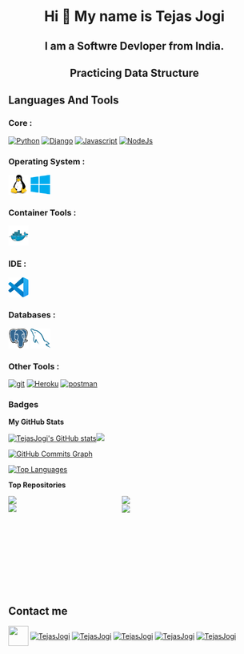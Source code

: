 <h1 align="center">Hi 👋 My name is Tejas Jogi</h1>
<h2 align="center"> I am a Softwre Devloper from India.</h2>
<h2 align="center">Practicing Data Structure</h2>

<h2 align="Left">Languages And Tools</h2>

<h3 align="Left">Core :</h3>
<a target="_blank" href="https://www.python.org/" rel="noreferrer"><img src="https://raw.githubusercontent.com/danielcranney/readme-generator/main/public/icons/skills/python-colored.svg" width="40" height="40" alt="Python" /></a>
<a href="https://www.djangoproject.com/" target="_blank" rel="noreferrer"><img src="https://raw.githubusercontent.com/danielcranney/readme-generator/main/public/icons/skills/django.svg" width="40" height="40" alt="Django" /></a>
<a href="https://developer.mozilla.org/en-US/docs/Web/JavaScript" target="_blank" rel="noreferrer"><img src="https://raw.githubusercontent.com/danielcranney/readme-generator/main/public/icons/skills/javascript-colored.svg" width="40" height="40" alt="Javascript" /></a>
<a href="https://nodejs,org" target="_blank" rel="noreferrer"><img src="https://raw.githubusercontent.com/danielcranney/readme-generator/main/public/icons/skills/nodejs-colored.svg" width="40" height="40" alt="NodeJs" /></a>
</p>

<h3 align="Left">Operating System :</h3>
<a href="https://www.linux.org/" target="_blank"> <img src="https://raw.githubusercontent.com/devicons/devicon/master/icons/linux/linux-original.svg" alt="linux" width="40" height="40"/></a>
<a href="https://www.microsoft.com/windows8" target="_blank"> <img src="https://raw.githubusercontent.com/devicons/devicon/master/icons/windows8/windows8-original.svg" alt="windows" width="40" height="40"/></a>

<h3 align="Left">Container Tools :</h3>
<a href="https://www.docker.com/" target="_blank"> <img src="https://raw.githubusercontent.com/devicons/devicon/master/icons/docker/docker-original.svg" alt="docker" width="40" height="40"/></a>

<h3 align="Left">IDE :</h3>
<a href="https://code.visualstudio.com/" target="_blank"> <img src="https://raw.githubusercontent.com/devicons/devicon/master/icons/vscode/vscode-original.svg" alt="vscode" width="40" height="40"/></a>

<h3 align="Left">Databases :</h3>
<a href="https://www.postgresql.org" target="_blank"> <img src="https://raw.githubusercontent.com/devicons/devicon/master/icons/postgresql/postgresql-original.svg" alt="postgresql" width="40" height="40"/></a>
<a href="https://www.mysql.com/" target="_blank"> <img src="https://raw.githubusercontent.com/devicons/devicon/master/icons/mysql/mysql-original.svg" alt="mysql" width="40" height="40"/></a>

<h3 align="Left">Other Tools :</h3>
<a href="https://git-scm.com/" target="_blank"> <img src="https://www.vectorlogo.zone/logos/git-scm/git-scm-icon.svg" alt="git" width="40" height="40"/></a>
<a href="https://www.heroku.com/" target="_blank" rel="noreferrer"><img src="https://raw.githubusercontent.com/danielcranney/readme-generator/main/public/icons/skills/heroku-colored.svg" width="40" height="40" alt="Heroku" /></a>
<a href="https://postman.com" target="_blank" rel="noreferrer"> <img src="https://www.vectorlogo.zone/logos/getpostman/getpostman-icon.svg" alt="postman" width="40" height="40"/> </a>

 
 
### Badges

<b>My GitHub Stats</b>

<a href="http://www.github.com/TejasJogi"><img src="https://github-readme-stats.vercel.app/api?username=TejasJogi&show_icons=true&hide=&count_private=true&title_color=0891b2&text_color=ffffff&icon_color=0891b2&bg_color=1c1917&hide_border=true&show_icons=true" alt="TejasJogi's GitHub stats" /><a href="http://www.github.com/TejasJogi"><img src="https://github-readme-streak-stats.herokuapp.com/?user=TejasJogi&stroke=ffffff&background=1c1917&ring=0891b2&fire=0891b2&currStreakNum=ffffff&currStreakLabel=0891b2&sideNums=ffffff&sideLabels=ffffff&dates=ffffff&hide_border=true" /></a>

<a href="http://www.github.com/TejasJogi"><img src="https://activity-graph.herokuapp.com/graph?username=TejasJogi&bg_color=1c1917&color=ffffff&line=0891b2&point=ffffff&area_color=1c1917&area=true&hide_border=true&custom_title=GitHub%20Commits%20Graph" alt="GitHub Commits Graph" /></a>

<a href="https://github.com/TejasJogi" align="left"><img src="https://github-readme-stats.vercel.app/api/top-langs/?username=TejasJogi&langs_count=10&title_color=0891b2&text_color=ffffff&icon_color=0891b2&bg_color=1c1917&hide_border=true&locale=en&custom_title=Top%20%Languages" alt="Top Languages" /></a>
 
<b>Top Repositories</b>

<div width="100%" align="center"><a href="https://github.com/TejasJogi/Library-Management-System-Django-MYSQL" align="left"><img align="left" width="45%" src="https://github-readme-stats.vercel.app/api/pin/?username=TejasJogi&repo=Library-Management-System-Django-MYSQL&title_color=0891b2&text_color=ffffff&icon_color=0891b2&bg_color=1c1917&hide_border=true&locale=en" /></a>
<a href="https://github.com/TejasJogi/Weather-Forcast-API-Using-ZIPCode" align="left"><img align="left" width="45%" src="https://github-readme-stats.vercel.app/api/pin/?username=TejasJogi&repo=Weather-Forcast-API-Using-ZIPCode&title_color=0891b2&text_color=ffffff&icon_color=0891b2&bg_color=1c1917&hide_border=true&locale=en" /></a>
<a href="https://github.com/TejasJogi/Authentication-API-Django-MongoDB" align="left"><img align="left" width="45%" src="https://github-readme-stats.vercel.app/api/pin/?username=TejasJogi&repo=Authentication-API-Django-MongoDB&title_color=0891b2&text_color=ffffff&icon_color=0891b2&bg_color=1c1917&hide_border=true&locale=en" /></a></br>
<a href="https://github.com/TejasJogi/Python-Problems" align="left"><img align="left" width="45%" src="https://github-readme-stats.vercel.app/api/pin/?username=TejasJogi&repo=Python-Problems&title_color=0891b2&text_color=ffffff&icon_color=0891b2&bg_color=1c1917&hide_border=true&locale=en" /></a>
</div></br></br></br></br></br></br></br></br></br></br>


<h2 align="Left">Contact me</h2>
<p align="left">
<a href="https://www.github.com/TejasJogi" target="_blank"><img align="center" src="https://raw.githubusercontent.com/rahuldkjain/github-profile-readme-generator/master/src/images/icons/Social/github.svg" width="40" height="40" /></a>
<a href="https://linkedin.com/in/tejas-jogi-3b98621a9" target="blank"><img align="center" src="https://raw.githubusercontent.com/rahuldkjain/github-profile-readme-generator/master/src/images/icons/Social/linked-in-alt.svg" alt="TejasJogi" height="40" width="40" /></a>
<a href="https://twitter.com/TejasJogi1" target="blank"><img align="center" src="https://raw.githubusercontent.com/rahuldkjain/github-profile-readme-generator/master/src/images/icons/Social/twitter.svg" alt="TejasJogi" height="40" width="40" /></a>
<a href="https://instagram.com/tey_jus" target="blank"><img align="center" src="https://raw.githubusercontent.com/rahuldkjain/github-profile-readme-generator/master/src/images/icons/Social/instagram.svg" alt="TejasJogi" height="40" width="40" /></a>
<a href="https://open.spotify.com/user/31zcsx2np2gkdv7e5mapwhc5zuda" target="blank"><img align="center" src="https://raw.githubusercontent.com/rahuldkjain/github-profile-readme-generator/master/src/images/icons/Social/spotify.svg" alt="TejasJogi" height="40" width="40" /></a>
 <a href="https://www.hackerrank.com/tejasjogi1995" target="blank"><img align="center" src="https://raw.githubusercontent.com/rahuldkjain/github-profile-readme-generator/master/src/images/icons/Social/hackerrank.svg" alt="TejasJogi" height="40" width="40" /></a>
</P>

